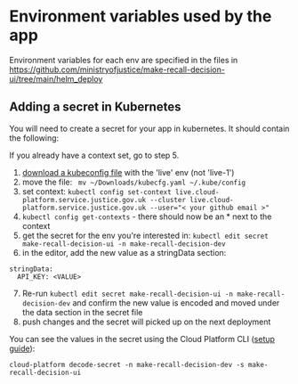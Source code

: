 # Environment variables used by the app

Environment variables for each env are specified in the files in https://github.com/ministryofjustice/make-recall-decision-ui/tree/main/helm_deploy

## Adding a secret in Kubernetes

You will need to create a secret for your app in kubernetes. It should contain the following:

If you already have a context set, go to step 5.

1. [download a kubeconfig file](https://user-guide.cloud-platform.service.justice.gov.uk/documentation/getting-started/kubectl-config.html#get-a-kubeconfig-file) with the 'live' env (not 'live-1')
2. move the file: ` mv ~/Downloads/kubecfg.yaml ~/.kube/config`
3. set context: `kubectl config set-context live.cloud-platform.service.justice.gov.uk --cluster live.cloud-platform.service.justice.gov.uk --user="< your github email >"`
4. `kubectl config get-contexts` - there should now be an \* next to the context
5. get the secret for the env you're interested in: `kubectl edit secret make-recall-decision-ui -n make-recall-decision-dev`
6. in the editor, add the new value as a stringData section:

```
stringData:
  API_KEY: <VALUE>
```

7. Re-run `kubectl edit secret make-recall-decision-ui -n make-recall-decision-dev` and confirm the new value is encoded and moved under the data section in the secret file
8. push changes and the secret will picked up on the next deployment

You can see the values in the secret using the Cloud Platform CLI ([setup guide](https://user-guide.cloud-platform.service.justice.gov.uk/documentation/getting-started/cloud-platform-cli.html#the-cloud-platform-cli)):

```
cloud-platform decode-secret -n make-recall-decision-dev -s make-recall-decision-ui
```

